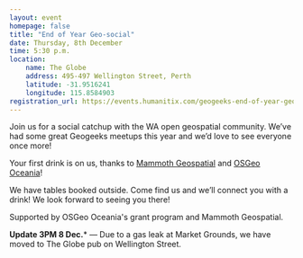 ```yaml
---
layout: event
homepage: false
title: "End of Year Geo-social"
date: Thursday, 8th December
time: 5:30 p.m.
location:
    name: The Globe
    address: 495-497 Wellington Street, Perth
    latitude: -31.9516241
    longitude: 115.8584903
registration_url: https://events.humanitix.com/geogeeks-end-of-year-geo-social
---
```

Join us for a social catchup with the WA open geospatial community.
We’ve had some great Geogeeks meetups this year and we’d love to see everyone once more!

Your first drink is on us, thanks to [Mammoth Geospatial](https://mammothgeospatial.com/) and [OSGeo Oceania](https://osgeo-oceania.org/)!

We have tables booked outside. Come find us and we’ll connect you with a drink! We look forward to seeing you there!

Supported by OSGeo Oceania's grant program and Mammoth Geospatial.

**Update 3PM 8 Dec.*** — Due to a gas leak at Market Grounds, we have moved to The Globe pub on Wellington Street.
